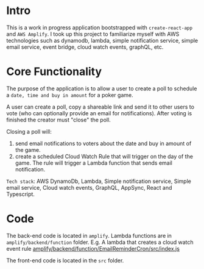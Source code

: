 # Intro

This is a work in progress application bootstrapped with `create-react-app` and `AWS Amplify`. I took up this project to familiarize myself with AWS technologies such as dynamodb, lambda, simple notification service, simple email service, event bridge, cloud watch events, graphQL, etc.


# Core Functionality

The purpose of the application is to allow a user to create a poll to schedule a `date, time and buy in amount` for a poker game. 

A user can create a poll, copy a shareable link and send it to other users to vote (who can optionally provide an email for notifications). After voting is finished the creator must "close" the poll.

Closing a poll will:
  1. send email notifications to voters about the date and buy in amount of the game.
  2. create a scheduled Cloud Watch Rule that will trigger on the day of the game. The rule will trigger a Lambda function that sends email notification.


`Tech stack`: AWS DynamoDb, Lambda, Simple notification service, Simple email service, Cloud watch events, GraphQL, AppSync, React and Typescript. 

# Code 

The back-end code is located in `amplify`. Lambda functions are in `amplify/backend/function` folder. 
E.g. A lambda that creates a cloud watch event rule [amplify/backend/function/EmailReminderCron/src/index.js](https://github.com/lawynnj/game-scheduler/blob/master/amplify/backend/function/EmailReminderCron/src/index.js)

The front-end code is located in the `src` folder.


